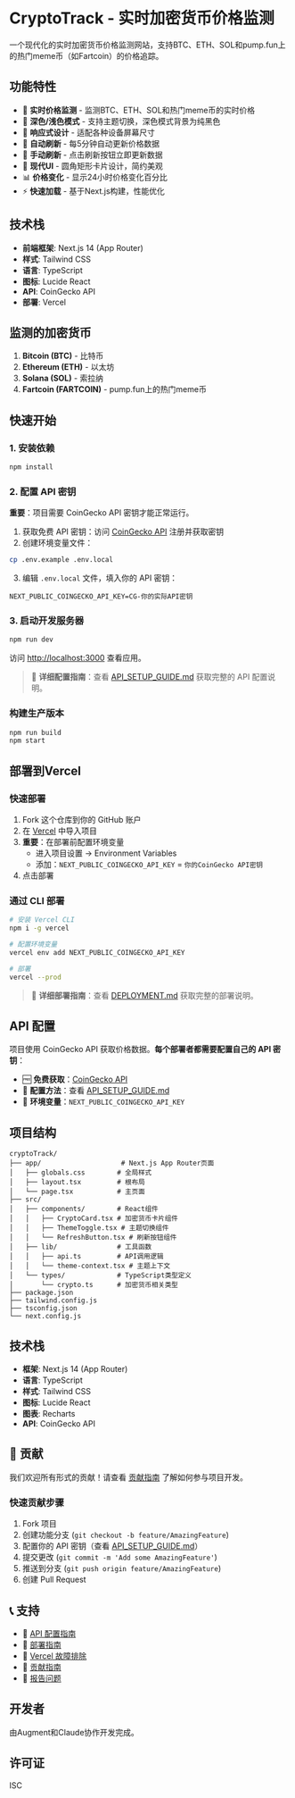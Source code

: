 # CryptoTrack - 实时加密货币价格监测

一个现代化的实时加密货币价格监测网站，支持BTC、ETH、SOL和pump.fun上的热门meme币（如Fartcoin）的价格追踪。

## 功能特性

- 🚀 **实时价格监测** - 监测BTC、ETH、SOL和热门meme币的实时价格
- 🌙 **深色/浅色模式** - 支持主题切换，深色模式背景为纯黑色
- 📱 **响应式设计** - 适配各种设备屏幕尺寸
- 🔄 **自动刷新** - 每5分钟自动更新价格数据
- 🎯 **手动刷新** - 点击刷新按钮立即更新数据
- 💎 **现代UI** - 圆角矩形卡片设计，简约美观
- 📊 **价格变化** - 显示24小时价格变化百分比
- ⚡ **快速加载** - 基于Next.js构建，性能优化

## 技术栈

- **前端框架**: Next.js 14 (App Router)
- **样式**: Tailwind CSS
- **语言**: TypeScript
- **图标**: Lucide React
- **API**: CoinGecko API
- **部署**: Vercel

## 监测的加密货币

1. **Bitcoin (BTC)** - 比特币
2. **Ethereum (ETH)** - 以太坊
3. **Solana (SOL)** - 索拉纳
4. **Fartcoin (FARTCOIN)** - pump.fun上的热门meme币

## 快速开始

### 1. 安装依赖

```bash
npm install
```

### 2. 配置 API 密钥

**重要**：项目需要 CoinGecko API 密钥才能正常运行。

1. 获取免费 API 密钥：访问 [CoinGecko API](https://www.coingecko.com/en/api) 注册并获取密钥
2. 创建环境变量文件：
```bash
cp .env.example .env.local
```
3. 编辑 `.env.local` 文件，填入你的 API 密钥：
```env
NEXT_PUBLIC_COINGECKO_API_KEY=CG-你的实际API密钥
```

### 3. 启动开发服务器

```bash
npm run dev
```

访问 [http://localhost:3000](http://localhost:3000) 查看应用。

> 📖 **详细配置指南**：查看 [API_SETUP_GUIDE.md](./API_SETUP_GUIDE.md) 获取完整的 API 配置说明。

### 构建生产版本

```bash
npm run build
npm start
```

## 部署到Vercel

### 快速部署

1. Fork 这个仓库到你的 GitHub 账户
2. 在 [Vercel](https://vercel.com) 中导入项目
3. **重要**：在部署前配置环境变量
   - 进入项目设置 → Environment Variables
   - 添加：`NEXT_PUBLIC_COINGECKO_API_KEY` = `你的CoinGecko API密钥`
4. 点击部署

### 通过 CLI 部署

```bash
# 安装 Vercel CLI
npm i -g vercel

# 配置环境变量
vercel env add NEXT_PUBLIC_COINGECKO_API_KEY

# 部署
vercel --prod
```

> 📖 **详细部署指南**：查看 [DEPLOYMENT.md](./DEPLOYMENT.md) 获取完整的部署说明。

## API 配置

项目使用 CoinGecko API 获取价格数据。**每个部署者都需要配置自己的 API 密钥**：

- 🆓 **免费获取**：[CoinGecko API](https://www.coingecko.com/en/api)
- 📝 **配置方法**：查看 [API_SETUP_GUIDE.md](./API_SETUP_GUIDE.md)
- 🔧 **环境变量**：`NEXT_PUBLIC_COINGECKO_API_KEY`

## 项目结构

```
cryptoTrack/
├── app/                    # Next.js App Router页面
│   ├── globals.css        # 全局样式
│   ├── layout.tsx         # 根布局
│   └── page.tsx           # 主页面
├── src/
│   ├── components/        # React组件
│   │   ├── CryptoCard.tsx # 加密货币卡片组件
│   │   ├── ThemeToggle.tsx # 主题切换组件
│   │   └── RefreshButton.tsx # 刷新按钮组件
│   ├── lib/               # 工具函数
│   │   ├── api.ts         # API调用逻辑
│   │   └── theme-context.tsx # 主题上下文
│   └── types/             # TypeScript类型定义
│       └── crypto.ts      # 加密货币相关类型
├── package.json
├── tailwind.config.js
├── tsconfig.json
└── next.config.js
```

## 技术栈

- **框架**: Next.js 14 (App Router)
- **语言**: TypeScript
- **样式**: Tailwind CSS
- **图标**: Lucide React
- **图表**: Recharts
- **API**: CoinGecko API

## 🤝 贡献

我们欢迎所有形式的贡献！请查看 [贡献指南](./CONTRIBUTING.md) 了解如何参与项目开发。

### 快速贡献步骤

1. Fork 项目
2. 创建功能分支 (`git checkout -b feature/AmazingFeature`)
3. 配置你的 API 密钥（查看 [API_SETUP_GUIDE.md](./API_SETUP_GUIDE.md)）
4. 提交更改 (`git commit -m 'Add some AmazingFeature'`)
5. 推送到分支 (`git push origin feature/AmazingFeature`)
6. 创建 Pull Request

## 📞 支持

- 📖 [API 配置指南](./API_SETUP_GUIDE.md)
- 🚀 [部署指南](./DEPLOYMENT.md)
- 🔧 [Vercel 故障排除](./VERCEL_TROUBLESHOOTING.md)
- 🤝 [贡献指南](./CONTRIBUTING.md)
- 🐛 [报告问题](https://github.com/SUNSIR007/cryptoTrack/issues)

## 开发者

由Augment和Claude协作开发完成。

## 许可证

ISC

